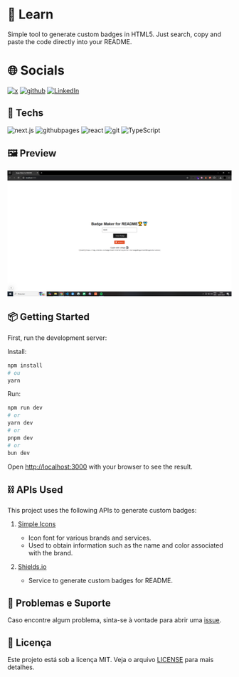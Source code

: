 # 📄 Learn
Simple tool to generate custom badges in HTML5. Just search, copy and paste the code directly into your README.

# 🌐 Socials
[![x](https://img.shields.io/badge/x-000000?style=for-the-badge&logo=x&logoColor=white)](https://twitter.com/t_h_e_u) [![github](https://img.shields.io/badge/github-181717?style=for-the-badge&logo=github&logoColor=white)](https://t-heu.github.io/) [![LinkedIn](https://img.shields.io/badge/LinkedIn-0A66C2?style=for-the-badge&logo=LinkedIn&logoColor=white)](https://www.linkedin.com/in/matheusgbatista/)

## 🚀 Techs
![next.js](https://img.shields.io/badge/next.js-000000?style=for-the-badge&logo=next.js&logoColor=white) ![githubpages](https://img.shields.io/badge/githubpages-000000?style=for-the-badge&logo=githubpages&logoColor=white) ![react](https://img.shields.io/badge/react-61DAFB?style=for-the-badge&logo=react&logoColor=white) ![git](https://img.shields.io/badge/git-F05032?style=for-the-badge&logo=git&logoColor=white) ![TypeScript](https://img.shields.io/badge/TypeScript-3178C6?style=for-the-badge&logo=TypeScript&logoColor=white)

## 🖼️ Preview
![alt text](docs/preview.png "Scree Home")

## 📦 Getting Started

First, run the development server:

Install:
```bash
npm install
# ou
yarn
```

Run:
```bash
npm run dev
# or
yarn dev
# or
pnpm dev
# or
bun dev
```

Open [http://localhost:3000](http://localhost:3000) with your browser to see the result.

## ⛓️ APIs Used

This project uses the following APIs to generate custom badges:

1. [Simple Icons](https://cdn.jsdelivr.net/npm/simple-icons@latest/_data/simple-icons.json)  
   - Icon font for various brands and services.
   - Used to obtain information such as the name and color associated with the brand.

2. [Shields.io](https://shields.io/)  
    - Service to generate custom badges for README.

## 🐛 Problemas e Suporte

Caso encontre algum problema, sinta-se à vontade para abrir uma [issue](https://github.com/t-heu/badge-generator/issues).

## 📄 Licença

Este projeto está sob a licença MIT. Veja o arquivo [LICENSE](LICENSE) para mais detalhes.
